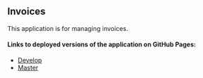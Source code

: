 Invoices
-----------------------------------
This application is for managing invoices. 
#### Links to deployed versions of the application on GitHub Pages:
* [Develop](https://abdusalymov.github.io/invoices_filters/develop)
* [Master](https://abdusalymov.github.io/invoices_filters/master)
